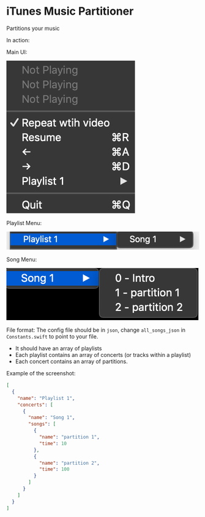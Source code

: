 #  iTunes Music Partitioner

Partitions your music

In action:

Main UI:

![main ui](main_ui.png)

Playlist Menu:

![playlist ui](sub_menu_playlist.png)

Song Menu:

![song ui](sub_menu_song.png)

File format:
The config file should be in `json`, change `all_songs_json` in `Constants.swift` to point to your file.

- It should have an array of playlists
- Each playlist contains an array of concerts (or tracks within a playlist)
- Each concert contains an array of partitions.

Example of the screenshot:
```json
[
  {
    "name": "Playlist 1",
    "concerts": [
      {
        "name": "Song 1",
        "songs": [
          {
            "name": "partition 1",
            "time": 10
          },
          {
            "name": "partition 2",
            "time": 100
          }
        ]
      }
    ]
  }
]
```
